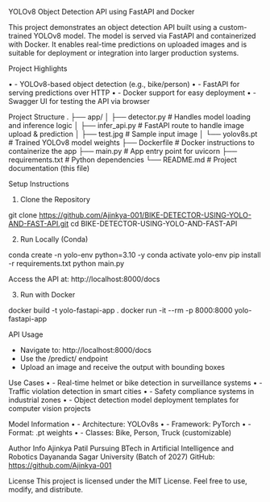 YOLOv8 Object Detection API using FastAPI and Docker

This project demonstrates an object detection API built using a custom-trained YOLOv8 model. 
The model is served via FastAPI and containerized with Docker. It enables real-time predictions on uploaded images and is suitable for deployment or integration into larger production systems.

Project Highlights

•	- YOLOv8-based object detection (e.g., bike/person)
•	- FastAPI for serving predictions over HTTP
•	- Docker support for easy deployment
•	- Swagger UI for testing the API via browser

Project Structure
.
├── app/
│   ├── detector.py        # Handles model loading and inference logic
│   ├── infer_api.py       # FastAPI route to handle image upload & prediction
│   ├── test.jpg           # Sample input image
│   └── yolov8s.pt         # Trained YOLOv8 model weights
├── Dockerfile             # Docker instructions to containerize the app
├── main.py                # App entry point for uvicorn
├── requirements.txt       # Python dependencies
└── README.md              # Project documentation (this file)


Setup Instructions
1.	 Clone the Repository

git clone https://github.com/Ajinkya-001/BIKE-DETECTOR-USING-YOLO-AND-FAST-API.git
cd BIKE-DETECTOR-USING-YOLO-AND-FAST-API

2.	Run Locally (Conda)

conda create -n yolo-env python=3.10 -y
conda activate yolo-env
pip install -r requirements.txt
python main.py

Access the API at: http://localhost:8000/docs

3.	Run with Docker

docker build -t yolo-fastapi-app .
docker run -it --rm -p 8000:8000 yolo-fastapi-app

API Usage

- Navigate to: http://localhost:8000/docs
- Use the /predict/ endpoint
- Upload an image and receive the output with bounding boxes

Use Cases
•	- Real-time helmet or bike detection in surveillance systems
•	- Traffic violation detection in smart cities
•	- Safety compliance systems in industrial zones
•	- Object detection model deployment templates for computer vision projects

Model Information
•	- Architecture: YOLOv8s
•	- Framework: PyTorch
•	- Format: .pt weights
•	- Classes: Bike, Person, Truck (customizable)

Author Info
Ajinkya Patil
Pursuing BTech in Artificial Intelligence and Robotics
Dayananda Sagar University (Batch of 2027)
GitHub: https://github.com/Ajinkya-001

License
This project is licensed under the MIT License. Feel free to use, modify, and distribute.
